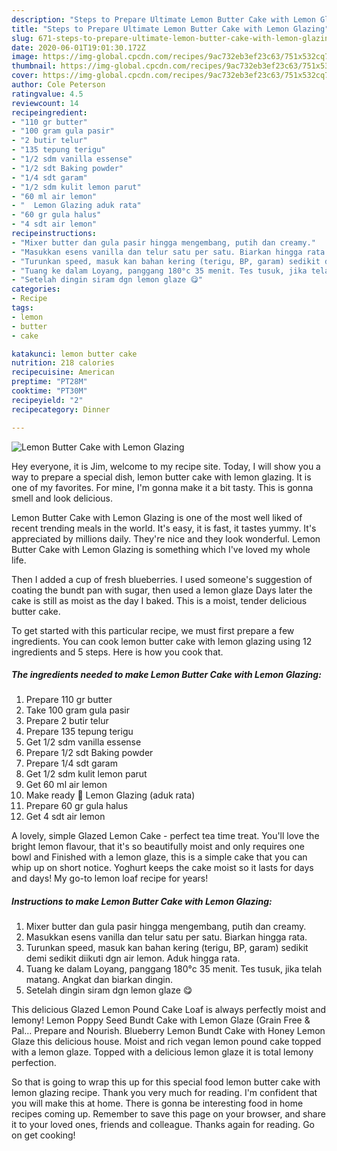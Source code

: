 ```yaml
---
description: "Steps to Prepare Ultimate Lemon Butter Cake with Lemon Glazing"
title: "Steps to Prepare Ultimate Lemon Butter Cake with Lemon Glazing"
slug: 671-steps-to-prepare-ultimate-lemon-butter-cake-with-lemon-glazing
date: 2020-06-01T19:01:30.172Z
image: https://img-global.cpcdn.com/recipes/9ac732eb3ef23c63/751x532cq70/lemon-butter-cake-with-lemon-glazing-recipe-main-photo.jpg
thumbnail: https://img-global.cpcdn.com/recipes/9ac732eb3ef23c63/751x532cq70/lemon-butter-cake-with-lemon-glazing-recipe-main-photo.jpg
cover: https://img-global.cpcdn.com/recipes/9ac732eb3ef23c63/751x532cq70/lemon-butter-cake-with-lemon-glazing-recipe-main-photo.jpg
author: Cole Peterson
ratingvalue: 4.5
reviewcount: 14
recipeingredient:
- "110 gr butter"
- "100 gram gula pasir"
- "2 butir telur"
- "135 tepung terigu"
- "1/2 sdm vanilla essense"
- "1/2 sdt Baking powder"
- "1/4 sdt garam"
- "1/2 sdm kulit lemon parut"
- "60 ml air lemon"
- "  Lemon Glazing aduk rata"
- "60 gr gula halus"
- "4 sdt air lemon"
recipeinstructions:
- "Mixer butter dan gula pasir hingga mengembang, putih dan creamy."
- "Masukkan esens vanilla dan telur satu per satu. Biarkan hingga rata."
- "Turunkan speed, masuk kan bahan kering (terigu, BP, garam) sedikit demi sedikit diikuti dgn air lemon. Aduk hingga rata."
- "Tuang ke dalam Loyang, panggang 180°c 35 menit. Tes tusuk, jika telah matang. Angkat dan biarkan dingin."
- "Setelah dingin siram dgn lemon glaze 😋"
categories:
- Recipe
tags:
- lemon
- butter
- cake

katakunci: lemon butter cake 
nutrition: 218 calories
recipecuisine: American
preptime: "PT28M"
cooktime: "PT30M"
recipeyield: "2"
recipecategory: Dinner

---
```



![Lemon Butter Cake with Lemon Glazing](https://img-global.cpcdn.com/recipes/9ac732eb3ef23c63/751x532cq70/lemon-butter-cake-with-lemon-glazing-recipe-main-photo.jpg)

Hey everyone, it is Jim, welcome to my recipe site. Today, I will show you a way to prepare a special dish, lemon butter cake with lemon glazing. It is one of my favorites. For mine, I'm gonna make it a bit tasty. This is gonna smell and look delicious.

Lemon Butter Cake with Lemon Glazing is one of the most well liked of recent trending meals in the world. It's easy, it is fast, it tastes yummy. It's appreciated by millions daily. They're nice and they look wonderful. Lemon Butter Cake with Lemon Glazing is something which I've loved my whole life.

Then I added a cup of fresh blueberries. I used someone&#39;s suggestion of coating the bundt pan with sugar, then used a lemon glaze Days later the cake is still as moist as the day I baked. This is a moist, tender delicious butter cake.


To get started with this particular recipe, we must first prepare a few ingredients. You can cook lemon butter cake with lemon glazing using 12 ingredients and 5 steps. Here is how you cook that.

<!--inarticleads1-->

##### The ingredients needed to make Lemon Butter Cake with Lemon Glazing:

1. Prepare 110 gr butter
1. Take 100 gram gula pasir
1. Prepare 2 butir telur
1. Prepare 135 tepung terigu
1. Get 1/2 sdm vanilla essense
1. Prepare 1/2 sdt Baking powder
1. Prepare 1/4 sdt garam
1. Get 1/2 sdm kulit lemon parut
1. Get 60 ml air lemon
1. Make ready  💮 Lemon Glazing (aduk rata)
1. Prepare 60 gr gula halus
1. Get 4 sdt air lemon


A lovely, simple Glazed Lemon Cake - perfect tea time treat. You&#39;ll love the bright lemon flavour, that it&#39;s so beautifully moist and only requires one bowl and Finished with a lemon glaze, this is a simple cake that you can whip up on short notice. Yoghurt keeps the cake moist so it lasts for days and days! My go-to lemon loaf recipe for years! 

<!--inarticleads2-->

##### Instructions to make Lemon Butter Cake with Lemon Glazing:

1. Mixer butter dan gula pasir hingga mengembang, putih dan creamy.
1. Masukkan esens vanilla dan telur satu per satu. Biarkan hingga rata.
1. Turunkan speed, masuk kan bahan kering (terigu, BP, garam) sedikit demi sedikit diikuti dgn air lemon. Aduk hingga rata.
1. Tuang ke dalam Loyang, panggang 180°c 35 menit. Tes tusuk, jika telah matang. Angkat dan biarkan dingin.
1. Setelah dingin siram dgn lemon glaze 😋


This delicious Glazed Lemon Pound Cake Loaf is always perfectly moist and lemony! Lemon Poppy Seed Bundt Cake with Lemon Glaze (Grain Free &amp; Pal… Prepare and Nourish. Blueberry Lemon Bundt Cake with Honey Lemon Glaze this delicious house. Moist and rich vegan lemon pound cake topped with a lemon glaze. Topped with a delicious lemon glaze it is total lemony perfection. 

So that is going to wrap this up for this special food lemon butter cake with lemon glazing recipe. Thank you very much for reading. I'm confident that you will make this at home. There is gonna be interesting food in home recipes coming up. Remember to save this page on your browser, and share it to your loved ones, friends and colleague. Thanks again for reading. Go on get cooking!
